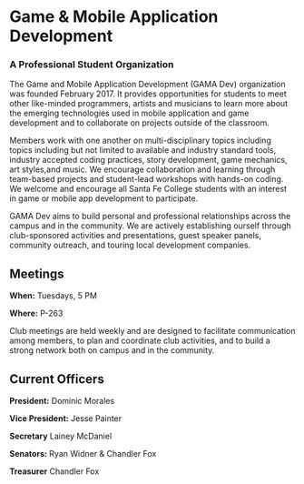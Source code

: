 # Game & Mobile Application Development
### A Professional Student Organization

The Game and Mobile Application Development (GAMA Dev) organization was founded February 2017. It provides opportunities for students to meet other like-minded programmers, artists and musicians to learn more about the emerging technologies used in mobile application and game development and to collaborate on projects outside of the classroom.

Members work with one another on multi-disciplinary topics including topics including but not limited to available and industry standard tools, industry accepted coding practices, story development, game mechanics, art styles,and music. We encourage collaboration and learning through team-based projects and student-lead workshops with hands-on coding. We welcome and encourage all Santa Fe College students with an interest in game or mobile app development to participate.

GAMA Dev aims to build personal and professional relationships across the campus and in the community. We are actively establishing ourself through club-sponsored activities and presentations, guest speaker panels, community outreach, and touring local development companies.

## Meetings
**When:** Tuesdays, 5 PM

**Where:** P-263

Club meetings are held weekly and are designed to facilitate communication among members, to plan and coordinate club activities, and to build a strong network both on campus and in the community.

## Current Officers
**President:** Dominic Morales 

**Vice President:** Jesse Painter

**Secretary** Lainey McDaniel

**Senators:** Ryan Widner & Chandler Fox

**Treasurer** Chandler Fox
